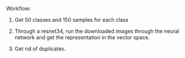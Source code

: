 Workflow:

1) Get 50 classes and 150 samples for each class

2) Through a resnet34, run the downloaded images through the neural network and get the representation in the vector space.

3) Get rid of duplicates.
